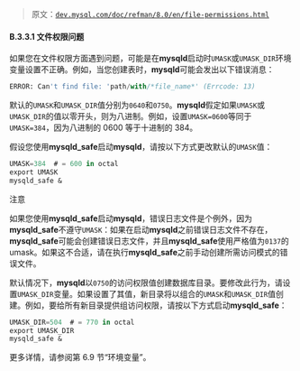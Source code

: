> 原文：[`dev.mysql.com/doc/refman/8.0/en/file-permissions.html`](https://dev.mysql.com/doc/refman/8.0/en/file-permissions.html)

#### B.3.3.1 文件权限问题

如果您在文件权限方面遇到问题，可能是在**mysqld**启动时`UMASK`或`UMASK_DIR`环境变量设置不正确。例如，当您创建表时，**mysqld**可能会发出以下错误消息：

```sql
ERROR: Can't find file: 'path/with/*file_name*' (Errcode: 13)
```

默认的`UMASK`和`UMASK_DIR`值分别为`0640`和`0750`。**mysqld**假定如果`UMASK`或`UMASK_DIR`的值以零开头，则为八进制。例如，设置`UMASK=0600`等同于`UMASK=384`，因为八进制的 0600 等于十进制的 384。

假设您使用**mysqld_safe**启动**mysqld**，请按以下方式更改默认的`UMASK`值：

```sql
UMASK=384  # = 600 in octal
export UMASK
mysqld_safe &
```

注意

如果您使用**mysqld_safe**启动**mysqld**，错误日志文件是个例外，因为**mysqld_safe**不遵守`UMASK`：如果在启动**mysqld**之前错误日志文件不存在，**mysqld_safe**可能会创建错误日志文件，并且**mysqld_safe**使用严格值为`0137`的 umask。如果这不合适，请在执行**mysqld_safe**之前手动创建所需访问模式的错误文件。

默认情况下，**mysqld**以`0750`的访问权限值创建数据库目录。要修改此行为，请设置`UMASK_DIR`变量。如果设置了其值，新目录将以组合的`UMASK`和`UMASK_DIR`值创建。例如，要给所有新目录提供组访问权限，请按以下方式启动**mysqld_safe**：

```sql
UMASK_DIR=504  # = 770 in octal
export UMASK_DIR
mysqld_safe &
```

更多详情，请参阅第 6.9 节“环境变量”。
